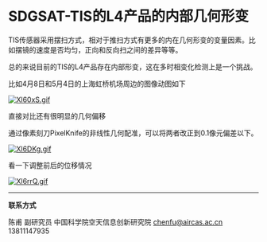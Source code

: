 # SDGSAT-TIS的L4产品的内部几何形变

TIS传感器采用摆扫方式，相对于推扫方式有更多的内在几何形变的变量因素。比如摆镜的速度是否均匀，正向和反向扫之间的差异等等。

总的来说目前的TIS的L4产品存在内部形变，这在多时相变化检测上是一个挑战。

比如4月8日和5月4日的上海虹桥机场周边的图像动图如下

[![Xl60xS.gif](https://s1.ax1x.com/2022/05/30/Xl60xS.gif)](https://imgtu.com/i/Xl60xS)

直接对比还有很明显的几何偏移

通过像素刻刀PixelKnife的非线性几何配准，可以将两者改正到0.1像元偏差以下。

[![Xl6DKg.gif](https://s1.ax1x.com/2022/05/30/Xl6DKg.gif)](https://imgtu.com/i/Xl6DKg)

看一下调整前后的位移情况

[![Xl6rrQ.gif](https://s1.ax1x.com/2022/05/30/Xl6rrQ.gif)](https://imgtu.com/i/Xl6rrQ)





---

**联系方式**

陈甫 副研究员
中国科学院空天信息创新研究院
chenfu@aircas.ac.cn
13811147935

